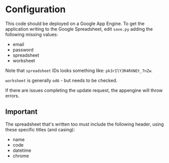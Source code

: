# Configuration

This code should be deployed on a Google App Engine. To get the application writing to the Google Spreadsheet, edit <code>save.py</code> adding the following missing values:

- email
- password
- spreadsheet
- worksheet

Note that <code>spreadsheet</code> IDs looks something like: <code>pk3rIlY3R4RXNEt_7nZw</code>.

<code>worksheet</code> is generally <code>od6</code> - but needs to be checked.

If there are issues completing the update request, the appengine will throw errors.

## Important

The spreadsheet that's written too must include the following header, using these specific titles (and casing):

- name
- code
- datetime
- chrome